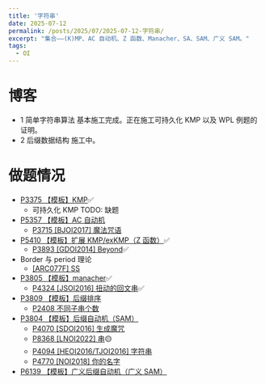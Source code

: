 ```yaml
---
title: '字符串'
date: 2025-07-12
permalink: /posts/2025/07/2025-07-12-字符串/
excerpt: "集合——(K)MP、AC 自动机、Z 函数、Manacher、SA、SAM、广义 SAM。"
tags:
  - OI
---
```


# 博客

- 1 简单字符串算法 基本施工完成。正在施工可持久化 KMP 以及 WPL 例题的证明。
- 2 后缀数据结构 施工中。

# 做题情况

- [P3375 【模板】KMP](https://www.luogu.com.cn/problem/P3375)✅️
  - 可持久化 KMP TODO: 缺题
- [P5357 【模板】AC 自动机](https://www.luogu.com.cn/problem/P5357)
  - [P3715 [BJOI2017] 魔法咒语](https://www.luogu.com.cn/problem/P3715)
- [P5410 【模板】扩展 KMP/exKMP（Z 函数）](https://www.luogu.com.cn/problem/P5410)✅️
  - [P3893 [GDOI2014] Beyond](https://www.luogu.com.cn/problem/P3893)✅️
- Border 与 period 理论
  - [[ARC077F] SS](https://www.luogu.com.cn/problem/AT_arc077_d)
- [P3805 【模板】manacher](https://www.luogu.com.cn/problem/P3805)✅️
  - [P4324 [JSOI2016] 扭动的回文串](https://www.luogu.com.cn/problem/P4324)✅️
- [P3809 【模板】后缀排序](https://www.luogu.com.cn/problem/P3809)
  - [P2408 不同子串个数](https://www.luogu.com.cn/problem/P2408)
- [P3804 【模板】后缀自动机（SAM）](https://www.luogu.com.cn/problem/P3804)
  - [P4070 [SDOI2016] 生成魔咒](https://www.luogu.com.cn/problem/P4070)
  - [P8368 [LNOI2022] 串](https://www.luogu.com.cn/problem/P8368)🟡
  - [P4094 [HEOI2016/TJOI2016] 字符串](https://www.luogu.com.cn/problem/P4094)
  - [P4770 [NOI2018] 你的名字](https://www.luogu.com.cn/problem/P4770)
- [P6139 【模板】广义后缀自动机（广义 SAM）](https://www.luogu.com.cn/problem/P6139)